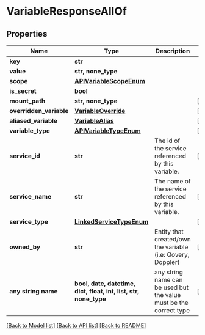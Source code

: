 # VariableResponseAllOf


## Properties
Name | Type | Description | Notes
------------ | ------------- | ------------- | -------------
**key** | **str** |  | 
**value** | **str, none_type** |  | 
**scope** | [**APIVariableScopeEnum**](APIVariableScopeEnum.md) |  | 
**is_secret** | **bool** |  | 
**mount_path** | **str, none_type** |  | [optional] 
**overridden_variable** | [**VariableOverride**](VariableOverride.md) |  | [optional] 
**aliased_variable** | [**VariableAlias**](VariableAlias.md) |  | [optional] 
**variable_type** | [**APIVariableTypeEnum**](APIVariableTypeEnum.md) |  | [optional] 
**service_id** | **str** | The id of the service referenced by this variable. | [optional] 
**service_name** | **str** | The name of the service referenced by this variable. | [optional] 
**service_type** | [**LinkedServiceTypeEnum**](LinkedServiceTypeEnum.md) |  | [optional] 
**owned_by** | **str** | Entity that created/own the variable (i.e: Qovery, Doppler) | [optional] 
**any string name** | **bool, date, datetime, dict, float, int, list, str, none_type** | any string name can be used but the value must be the correct type | [optional]

[[Back to Model list]](../README.md#documentation-for-models) [[Back to API list]](../README.md#documentation-for-api-endpoints) [[Back to README]](../README.md)


